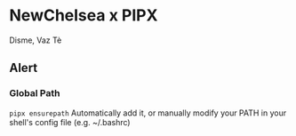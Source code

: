 # NewChelsea x PIPX

Disme, Vaz Tè

## Alert

### Global Path

`pipx ensurepath`
Automatically add it, or manually modify your PATH in your shell's config file (e.g. ~/.bashrc)
